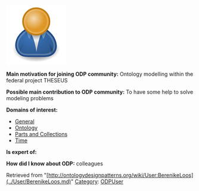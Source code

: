 [![Image:ODPUser.png](../images/a/a6/ODPUser.png)](../Image/ODPUser.png.md "Image:ODPUser.png")




  





__Main motivation for joining ODP community:__ Ontology modelling within the federal project THESEUS


__Possible main contribution to ODP community:__ To have some help to solve modeling problems


__Domains of interest:__



* [General](../Community/General.md "Community:General")
* [Ontology](../Community/Ontology.md "Community:Ontology")
* [Parts and Collections](../Community/Parts_and_Collections.md "Community:Parts and Collections")
* [Time](../Community/Time.md "Community:Time")


__Is expert of:__


  

__How did I know about ODP:__ colleagues






Retrieved from "[http://ontologydesignpatterns.org/wiki/User:BerenikeLoos](../User/BerenikeLoos.md)"
 [Category](http://ontologydesignpatterns.org/wiki/Special:Categories "Special:Categories"): [ODPUser](../Category/ODPUser.md "Category:ODPUser")